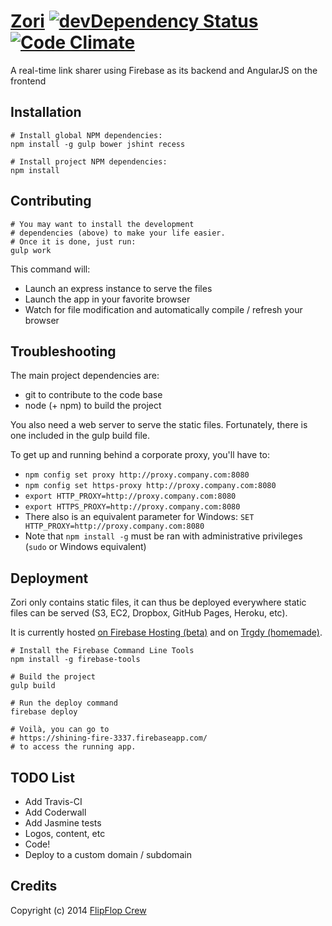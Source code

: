 [Zori](https://shining-fire-3337.firebaseapp.com/) [![devDependency Status](https://david-dm.org/FlipFlopWeekly/zori/dev-status.png)](https://david-dm.org/FlipFlopWeekly/zori#info=devDependencies) [![Code Climate](https://codeclimate.com/github/FlipFlopWeekly/zori.png)](https://codeclimate.com/github/FlipFlopWeekly/zori)
====

A real-time link sharer using Firebase as its backend and AngularJS on the frontend

## Installation
    
    # Install global NPM dependencies:
    npm install -g gulp bower jshint recess

    # Install project NPM dependencies:
    npm install

## Contributing
    
    # You may want to install the development
    # dependencies (above) to make your life easier.
    # Once it is done, just run:
    gulp work

This command will:

- Launch an express instance to serve the files
- Launch the app in your favorite browser
- Watch for file modification and automatically compile / refresh your browser

## Troubleshooting

The main project dependencies are:
- git to contribute to the code base
- node (+ npm) to build the project

You also need a web server to serve the static files. Fortunately, there is one included in the gulp build file.

To get up and running behind a corporate proxy, you'll have to:
- `npm config set proxy http://proxy.company.com:8080`
- `npm config set https-proxy http://proxy.company.com:8080`
- `export HTTP_PROXY=http://proxy.company.com:8080`
- `export HTTPS_PROXY=http://proxy.company.com:8080`
- There also is an equivalent parameter for Windows: `SET HTTP_PROXY=http://proxy.company.com:8080`
- Note that `npm install -g` must be ran with administrative privileges (`sudo` or Windows equivalent)

## Deployment

Zori only contains static files, it can thus be deployed everywhere static files can be served (S3, EC2, Dropbox, GitHub Pages, Heroku, etc).

It is currently hosted [on Firebase Hosting (beta)](https://shining-fire-3337.firebaseapp.com/) and on [Trgdy (homemade)](http://flipflop.trgdy.com/).

    # Install the Firebase Command Line Tools
    npm install -g firebase-tools

    # Build the project
    gulp build

    # Run the deploy command
    firebase deploy

    # Voilà, you can go to
    # https://shining-fire-3337.firebaseapp.com/
    # to access the running app.


## TODO List

- Add Travis-CI
- Add Coderwall
- Add Jasmine tests
- Logos, content, etc
- Code!
- Deploy to a custom domain / subdomain

## Credits

Copyright (c) 2014 [FlipFlop Crew](https://github.com/FlipFlopWeekly)
